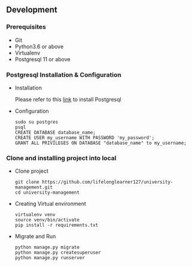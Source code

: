 ## Development

### Prerequisites
- Git
- Python3.6 or above
- Virtualenv
- Postgresql 11 or above

### Postgresql Installation & Configuration
- Installation

    Please refer to this [link](https://www.postgresql.org/download/) to install Postgresql

- Configuration

    ```
    sudo su postgres
    psql
    CREATE DATABASE database_name;
    CREATE USER my_username WITH PASSWORD 'my_password';
    GRANT ALL PRIVILEGES ON DATABASE "database_name" to my_username;
    ```

### Clone and installing project into local
- Clone project 
    ```
    git clone https://github.com/lifelonglearner127/university-management.git
    cd university-management
    ```

- Creating Virtual environment
    ```
    virtualenv venv
    source venv/bin/activate
    pip install -r requirements.txt
    ```

- Migrate and Run
    ```
    python manage.py migrate
    python manage.py createsuperuser
    python manage.py runserver
    ```